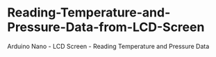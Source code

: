 # Reading-Temperature-and-Pressure-Data-from-LCD-Screen
Arduino Nano - LCD Screen - Reading Temperature and Pressure Data
